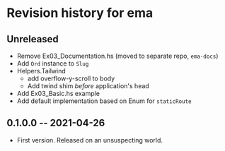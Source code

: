 # Revision history for ema

## Unreleased

- Remove Ex03_Documentation.hs (moved to separate repo, `ema-docs`)
- Add `Ord` instance to `Slug`
- Helpers.Tailwind
  - add overflow-y-scroll to body
  - Add twind shim *before* application's head
- Add Ex03_Basic.hs example
- Add default implementation based on Enum for `staticRoute`

## 0.1.0.0 -- 2021-04-26

* First version. Released on an unsuspecting world.

